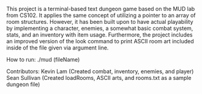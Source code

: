 This project is a terminal-based text dungeon game based on the MUD lab from CS102. It applies the same concept of utilizing a pointer to an array of room structures. However, it has been built upon to have actual playability by implementing a character, enemies, a somewhat basic combat system, stats, and an inventory with item usage. Furthermore, the project includes an improved version of the look command to print ASCII room art included inside of the file given via argument line.

How to run: ./mud (fileName)

Contributors:
Kevin Lam (Created combat, inventory, enemies, and player)
Sean Sullivan (Created loadRooms, ASCII arts, and rooms.txt as a sample dungeon file)
